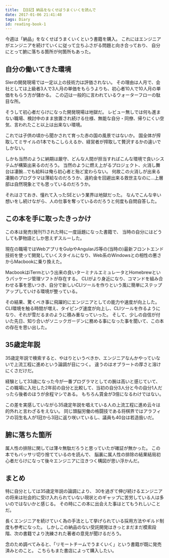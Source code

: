 ```yaml
---
title: 【日記】納品をなくせばうまくいくを読んで
date: 2017-01-06 21:41:48
tags: Diary
id: reading-book-1
---
```


今週は「納品」をなくせばうまくいくという書籍を購入。
これにはエンジニアがエンジニアを続けていくに従って立ちふさがる問題と向き合っており、
自分にとって腑に落ちる箇所が何箇所もあった。

<!-- more -->

## 自分の働いてきた環境

SIerの開発現場では一定以上の技術力は評価されない。
その理由は人月で、会社としては上級者3人で3人月の単価をもらうよりも、初心者10人で10人月の単価をもらう方が儲かる。
この辺は一般的に言われているウォーターフローの駄目な所。

そうして初心者だらけになった開発現場は地獄だ。
レビュー無しでは何も進まない職場、検討中のまま放置され続ける仕様、無能な自分・同僚、帰りにくい空気、言われたこと以上は出来ない環境。

これでは子供の頃から聞かされて育った赤の国の風景ではないか。
国全体が搾取してミサイルの1本でもこしらえるか、経営者が搾取して贅沢するかの違いでしかない。

しかも当然のように納期は厳守、どんな人間が担当すればこんな環境で良いシステムが構築出来るのだろう。
当然のように燃え上がるプロジェクト、火消し舞台は凄腕…でも給料は俺ら初心者と殆ど変わらない。
何故この火消しが出来る凄腕のプログラマは薄給なのだろうか、違約金を回避出来る救世主なのに…上層部は自然現象とでも思っているのだろうか。

それはさておき、憧れて入ったSEという業界は地獄だった。
なんでこんな辛い想いをし続けながら、人の仕事を奪っているのだろうと何度も自問自答した。

## この本を手に取ったきっかけ

この本は発売(発刊?)された時に一度話題になった書籍で、
当時の自分にはどうしても夢物語としか思えずスルーした。

現在の職場ではWebアプリをGulpやAngularJS等の(当時の)最新フロントエンド技術を使って開発していくスタイルになり、Web系のWindowsとの相性の悪さからMacbookに乗り換えた。

MacbookはiTermという出来の良いターミナルエミュレータとHomebrewというパッケージ管理ソフトが存在する。
CLIがより身近になり、コマンドを組み合わせる事を思いつき、自分で新しいCLIツールを作りという風に簡単にステップアップしていける環境が整っている。

その結果、驚くべき事に飛躍的にエンジニアとしての能力や速度が向上した。
CLI環境を触る時間が増え、タイピング速度が向上し、CLIツールを作るようになり、それが雪だるまのように積み重なっていった。
そして、少しの自信が付いた先日、知り合いがソニックガーデンに務める事になった事を聞いて、この本の存在を思い出した。

## 35歳定年説

35歳定年説で検索すると、やはりというべきか、エンジニアなんかやっていないで上流工程に進めという論調が目につく。
違うのはオブラートの厚さと溶けにくさだけだ。

経験として33歳になった今が一番プログラマとしての腕は高いと感じていて、
この職場に入社した2年前の自分と比較して、当初の自分3人分と今の自分1人だったら後者のほうが余程マシである。
もちろん賃金が3倍になるわけではない。

この差を実感していながら35歳定年説を唱えている人の上流工程に進め云々は的外れと言わざるをえない。
同じ頭脳労働の格闘技である将棋界ではアラフィフの羽生名人が1冠から3冠に返り咲いているし、議員も40台は若造扱いだ。

## 腑に落ちた箇所

属人性の排除に関しては薄々無駄だろうと思っていたが確証が無かった。
この本でもバッサリ切り捨てているのを読んで、
脳裏に属人性の排除の結果結局初心者だらけになって後々エンジニアに泣きつく構図が思い浮かんだ。

## まとめ

特に自分としては35歳定年説の論調により、
30を過ぎて伸び続けるエンジニアの将来は社会的に受け入れられていない現状とのギャップに苦労している人は多いのではないかと感じる。
その時にこの本に出会えた事はとてもうれしいことだ。

長くエンジニアを続けていく為の手法として挙げられている採用方法やギルド制度も参考になった。
しかしこの納品のない受託開発はきっとまだまだ模索段階、次の書籍でより洗練された著者の意見が聞けるだろう。

念のため調べてみると、「リモートチームでうまくいく」という書籍が既に発売済みとのこと。
こちらもまた書店によって購入したい。

